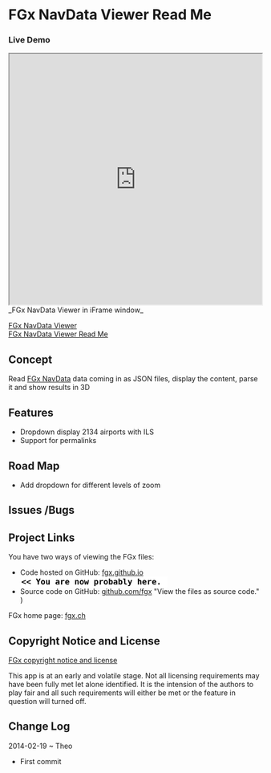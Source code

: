 FGx NavData Viewer Read Me
==========================

### Live Demo


<iframe src="http://fgx.github.io/fgx-airports/navdata-viewer/latest/" width=100% height=500px class='overview' >
There is an `iframe` here. It is not visible when viewed on github.com/fgx. To view, please go to fgx.github.io. See 'Project Links' just below.
</iframe>
_FGx NavData Viewer in iFrame window_

[FGx NavData Viewer]( http://fgx.github.io/fgx-airports/navdata-viewer/latest/ )  
[FGx NavData Viewer Read Me]( http://fgx.github.io/fgx-airports/navdata-viewer/ )

## Concept

Read [FGx NavData]( http://navdata.fgx.ch ) data coming in as JSON files, display the content, parse it and show results in 3D


## Features

* Dropdown display 2134 airports with ILS
* Support for permalinks 


## Road Map
* Add dropdown for different levels of zoom

## Issues /Bugs


## Project Links

You have two ways of viewing the FGx files:

* Code hosted on GitHub: [fgx.github.io]( http://fgx.github.io/fgx-airports/navdata-viewer/ "view the files as apps." ) <input value="<< You are now probably here." size=28 style="font:bold 12pt monospace;border-width:0;" >  
* Source code on GitHub: [github.com/fgx]( https://github.com/fgx/fgx-airports/tree/gh-pages/navdata-viewer ) "View the files as source code." ) <scan style=display:none ><< You are now probably here.</scan>

FGx home page: [fgx.ch]( http://www.fgx.ch )

## Copyright Notice and License

[FGx copyright notice and license]( https://github.com/fgx/fgx.github.io/blob/master/fgx-copyright-notice-and-license.md )

This app is at an early and volatile stage. Not all licensing requirements may have been fully met let alone identified. It is the intension of the authors to play fair and all such requirements will either be met or the feature in question will turned off.


## Change Log

2014-02-19 ~ Theo

* First commit




